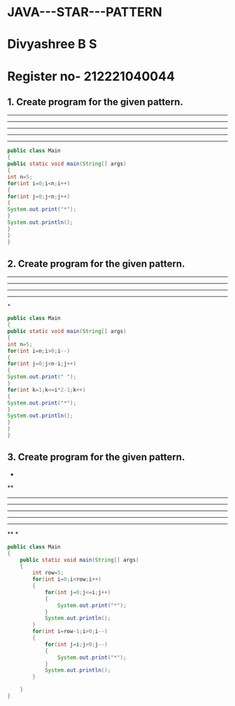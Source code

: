 # JAVA---STAR---PATTERN
# Divyashree B S
# Register no- 212221040044
## 1. Create program for the given pattern.

*****
*****
*****
*****
*****
```java
public class Main
{
public static void main(String[] args)
{
int n=5;
for(int i=0;i<n;i++)
{
for(int j=0;j<n;j++)
{
System.out.print("*");
}
System.out.println();
}
}
}
```

## 2. Create program for the given pattern.

*********
 *******
  *****
   ***
    *
```java
public class Main
{
public static void main(String[] args)
{
int n=5;
for(int i=n;i>0;i--)
{
for(int j=0;j<n-i;j++)
{
System.out.print(" ");
}
for(int k=1;k<=i*2-1;k++)
{
System.out.print("*");
}
System.out.println();
}
}
}
```

## 3. Create program for the given pattern.

*
**
***
****
*****
****
***
**
*
```java
public class Main
{
    public static void main(String[] args)
    {
        int row=5;
        for(int i=0;i<row;i++)
        {
            for(int j=0;j<=i;j++)
            {
                System.out.print("*");
            }
            System.out.println();
        }
        for(int i=row-1;i>0;i--)
        {
            for(int j=i;j>0;j--)
            {
                System.out.print("*");
            }
            System.out.println();
        }

    }
}
```
